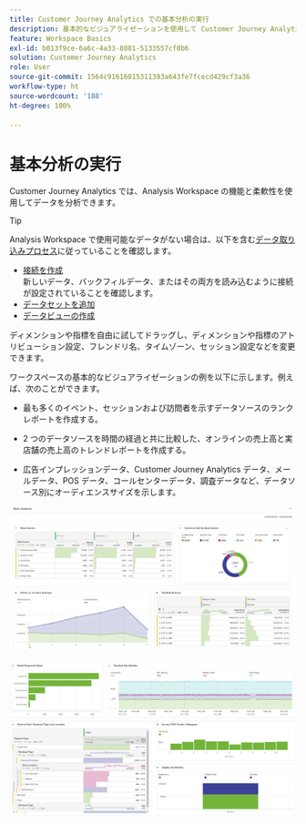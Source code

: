 ```yaml
---
title: Customer Journey Analytics での基本分析の実行
description: 基本的なビジュアライゼーションを使用して Customer Journey Analytics のデータを分析する方法について説明します。
feature: Workspace Basics
exl-id: b013f9ce-6a6c-4a33-8081-5133557cf0b6
solution: Customer Journey Analytics
role: User
source-git-commit: 1564c91616015311393a643fe7fcecd429cf3a36
workflow-type: ht
source-wordcount: '188'
ht-degree: 100%

---
```


# 基本分析の実行

Customer Journey Analytics では、Analysis Workspace の機能と柔軟性を使用してデータを分析できます。

>[!TIP]
>
>Analysis Workspace で使用可能なデータがない場合は、以下を含む[データ取り込みプロセス](/help/data-ingestion/data-ingestion.md)に従っていることを確認します。<ul><li>[接続を作成](/help/connections/create-connection.md#create-and-configure-the-connection) </br>新しいデータ、バックフィルデータ、またはその両方を読み込むように接続が設定されていることを確認します。</li><li>[データセットを追加](/help/connections/create-connection.md#add-and-configure-datasets)</li><li>[データビューの作成](/help/data-views/create-dataview.md)</li></ul>

ディメンションや指標を自由に試してドラッグし、ディメンションや指標のアトリビューション設定、フレンドリ名、タイムゾーン、セッション設定などを変更できます。

ワークスペースの基本的なビジュアライゼーションの例を以下に示します。例えば、次のことができます。

* 最も多くのイベント、セッションおよび訪問者を示すデータソースのランクレポートを作成する。

* 2 つのデータソースを時間の経過と共に比較した、オンラインの売上高と実店舗の売上高のトレンドレポートを作成する。

* 広告インプレッションデータ、Customer Journey Analytics データ、メールデータ、POS データ、コールセンターデータ、調査データなど、データソース別にオーディエンスサイズを示します。

![基本的な分析グラフのビジュアライゼーションの例。](assets/cja-basic-analysis.png)

![基本的な分析グラフのビジュアライゼーションのその他の例。](assets/cja-basic-analysis2.png)

